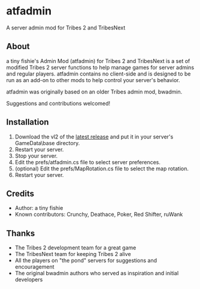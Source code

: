 # atfadmin

A server admin mod for Tribes 2 and TribesNext

## About

a tiny fishie's Admin Mod (atfadmin) for Tribes 2 and TribesNext is a set of modified Tribes 2 server functions to help manage games for server admins and regular players. atfadmin contains no client-side and is designed to be run as an add-on to other mods to help control your server's behavior.

atfadmin was originally based on an older Tribes admin mod, bwadmin.

Suggestions and contributions welcomed!

## Installation

1. Download the vl2 of the [latest release](https://github.com/kfox/atfadmin/releases/latest) and put it in your server's GameData\base directory.
2. Restart your server.
3. Stop your server.
4. Edit the prefs/atfadmin.cs file to select server preferences.
5. (optional) Edit the prefs/MapRotation.cs file to select the map rotation.
6. Restart your server.

## Credits

- Author: a tiny fishie
- Known contributors: Crunchy, Deathace, Poker, Red Shifter, ruWank

## Thanks

- The Tribes 2 development team for a great game
- The TribesNext team for keeping Tribes 2 alive
- All the players on "the pond" servers for suggestions and encouragement
- The original bwadmin authors who served as inspiration and initial
  developers
